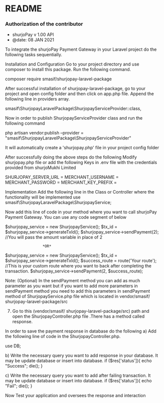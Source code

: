 
# README #

### Authorization of the contributor ##
*	shurjoPay v 1.00 API
*	@date: 08 JAN 2021


To integrate the shurjoPay Payment Gateway in your Laravel project do the following tasks sequentially.

Installation and Configuration
Go to your project directory and use composer to install this package. Run the following command.

composer require smasif/shurjopay-laravel-package

After successful installation of shurjopay-laravel-package, go to your project and open config folder and then click on app.php file. Append the following line in providers array.

smasif\ShurjopayLaravelPackage\ShurjopayServiceProvider::class,

Now in order to publish ShurjopayServiceProvider class and run the following command

php artisan vendor:publish –provider = "smasif\ShurjopayLaravelPackage\ShurjopayServiceProvider"

It will automatically create a 'shurjopay.php' file in your project config folder

After successfully doing the above steps do the following Modify shurjopay.php file or add the following Keys in .env file with the credentials provided from shurjoMukhi Limited

SHURJOPAY_SERVER_URL =
MERCHANT_USERNAME =
MERCHANT_PASSWORD =
MERCHANT_KEY_PREFIX =

Implementation
Add the following line in the Class or Controller where the functionality will be implemented
use smasif\ShurjopayLaravelPackage\ShurjopayService;

Now add this line of code in your method where you want to call shurjoPay Payment Gateway. You can use any code segment of below

$shurjopay_service = new ShurjopayService();
$tx_id = $shurjopay_service->generateTxId();
$shurjopay_service->sendPayment(2); //You will pass the amount variable in place of 2

                     *OR*
$shurjopay_service = new ShurjopayService();
$tx_id = $shurjopay_service->generateTxId();
$success_route = route('Your route'); //This is your custom route where you want to back after completing the transaction.
$shurjopay_service->sendPayment(2, $success_route);


Note: (Optional) In the sendPayment method you can add as much parameter as you want but if you want to add more parameters in sendPayment method you need to add this parameters in sendPayment method of ShurjopayService.php file which is located in
vendor/smasif/ shurjopay-laravel-package/src

7) Go to this (vendor/smasif/ shurjopay-laravel-package/src) path and open the ShurjopayController.php file .There has a method called response.



In order to save the payment response in database do the following
a) Add the following line of code in the ShurjopayController.php.

use DB;

b) Write the necessary query you want to add response in your database. It may be update database or insert into database.
if ($res['status']){
echo "Success";
die();
}

c) Write the necessary query you want to add after failing transaction. It may be update database or insert into database.
if ($res['status']){
echo "Fail";
die();
}

Now Test your application and oversees the response and interaction
